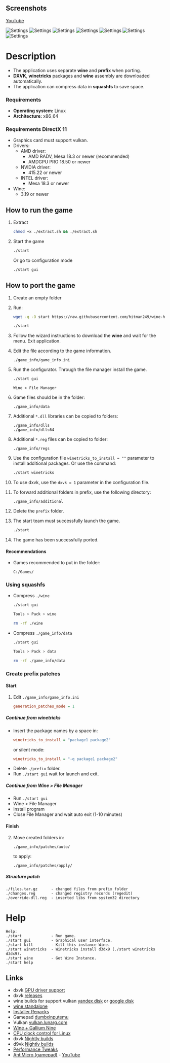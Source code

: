 ## Screenshots 

[YouTube](https://www.youtube.com/watch?v=eZjJW1_oJSY)

![Settings](1.png)
![Settings](2.png)
![Settings](3.png)
![Settings](4.png)
![Settings](5.png)
![Settings](6.png)
![Settings](7.png)

# Description 

- The application uses separate **wine** and **prefix** when porting.  
- **DXVK**, **winetricks** packages and **wine** assembly are downloaded automatically.  
- The application can compress data in **squashfs** to save space.

### Requirements

- **Operating system:** Linux
- **Architecture:** x86_64

### Requirements DirectX 11

- Graphics card must support vulkan.
- Drivers:
    - AMD driver:  
        - AMD RADV, Mesa 18.3 or newer (recommended)
        - AMDGPU PRO 18.50 or newer
    - NVIDIA driver:  
        - 415.22 or newer
    - INTEL driver:  
        - Mesa 18.3 or newer
- Wine:
    - 3.19 or newer

## How to run the game

1. Extract
    ```bash
    chmod +x ./extract.sh && ./extract.sh
    ```
2. Start the game
    ```bash
    ./start
    ``` 
    Or go to configuration mode
    ```bash
    ./start gui
    ```

## How to port the game

1. Create an empty folder

2. Run:
    ```bash
    wget -q -O start https://raw.githubusercontent.com/hitman249/wine-helpers/master/start && chmod +x ./start
    ```
    ```bash
    ./start
    ```

3. Follow the wizard instructions to download the **wine** and wait for the menu. Exit application.

4. Edit the file according to the game information.
    ```text
    ./game_info/game_info.ini
    ```

5. Run the configurator. Through the file manager install the game.
    ```bash
    ./start gui
    ```
    ```text
    Wine > File Manager
    ```
6. Game files should be in the folder:
    ```text
    ./game_info/data
    ```

7. Additional `*.dll` libraries can be copied to folders:
    ```text
    ./game_info/dlls
    ./game_info/dlls64
    ```
    
8. Additional `*.reg` files can be copied to folder:
    ```text
    ./game_info/regs
    ```

9. Use the configuration file `winetricks_to_install = ""` parameter to install additional packages. Or use the command:
    ```bash
    ./start winetricks
    ```

10. To use dxvk, use the `dxvk = 1` parameter in the configuration file.

11. To forward additional folders in prefix, use the following directory:
    ```text
    ./game_info/additional
    ```

12. Delete the `prefix` folder.

13. The start team must successfully launch the game.
    ```bash
    ./start
    ```

14. The game has been successfully ported.


#### Recommendations

* Games recommended to put in the folder:
    ```text
    C:/Games/
    ```

### Using squashfs

*  Compress `./wine`
    ```bash
    ./start gui
    ```
    ```bash
    Tools > Pack > wine
    ```
    ```bash
    rm -rf ./wine
    ```

*  Compress `./game_info/data`
    ```bash
    ./start gui
    ```
    ```bash
    Tools > Pack > data
    ```
    ```bash
    rm -rf ./game_info/data
    ```
### Create prefix patches

#### Start

1. Edit `./game_info/game_info.ini`
   ```ini
   generation_patches_mode = 1
   ```

##### Continue from winetricks

- Insert the package names by a space in:
  ```ini
  winetricks_to_install = "package1 package2"
  ```
  or silent mode:
  ```ini
  winetricks_to_install = "-q package1 package2"
  ```
- Delete `./prefix` folder.
- Run `./start gui` wait for launch and exit.

##### Continue from Wine > File Manager

- Run `./start gui`
- Wine > File Manager
- Install program
- Close File Manager and wait auto exit (1-10 minutes)


#### Finish

2. Move created folders in:
   ```
   ./game_info/patches/auto/
   ```
   to apply:
   ```
   ./game_info/patches/apply/
   ```

##### Structure patch

```text
./files.tar.gz      - changed files from prefix folder
./changes.reg       - changed registry records (regedit)
./override-dll.reg  - inserted libs from system32 directory
```

# Help

```text
Help:
./start             - Run game.
./start gui         - Graphical user interface.
./start kill        - Kill this instance Wine.
./start winetricks  - Winetricks install d3dx9 (./start winetricks d3dx9).
./start wine        - Get Wine Instance.
./start help
```

## Links
 
* dxvk [GPU driver support](https://github.com/doitsujin/dxvk/wiki/Driver-support)
* dxvk [releases](https://github.com/doitsujin/dxvk/releases)
* wine builds for support vulkan [yandex disk](https://yadi.sk/d/IrofgqFSqHsPu)
or [google disk](https://drive.google.com/open?id=1fTfJQhQSzlEkY-j3g0H6p4lwmQayUNSR)
* [wine standalone](https://lutris.net/files/runners/)
* [Installer Repacks](https://repacks.net/)
* Gamepad [dumbxinputemu](https://github.com/kozec/dumbxinputemu/releases)
* Vulkan [vulkan.lunarg.com](https://vulkan.lunarg.com/sdk/home#linux)
* [Wine + Gallium Nine](https://launchpad.net/~commendsarnex/+archive/ubuntu/winedri3)
* [CPU clock control for Linux](http://www.michurin.net/tools/cpu-frequency.html)
* dxvk [Nightly builds](https://haagch.frickel.club/files/dxvk/)
* d9vk [Nightly builds](https://git.froggi.es/joshua/d9vk/-/jobs)
* [Performance Tweaks](https://github.com/lutris/lutris/wiki/Performance-Tweaks)
* [AntiMicro (gamepad)](https://github.com/AntiMicro/antimicro) - [YouTube](https://www.youtube.com/watch?v=HgX-pDXlF5Q)